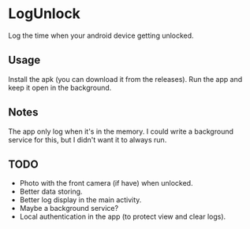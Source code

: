# LogUnlock
Log the time when your android device getting unlocked.
## Usage
Install the apk (you can download it from the releases).
Run the app and keep it open in the background.
## Notes
The app only log when it's in the memory. I could write a background service for this, but I didn't want it to always run.
## TODO
- Photo with the front camera (if have) when unlocked.
- Better data storing.
- Better log display in the main activity.
- Maybe a background service?
- Local authentication in the app (to protect view and clear logs).